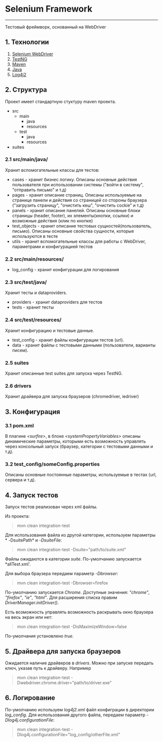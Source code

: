 # Selenium Framework #
----------------------

Тестовый фреймворк, основанный на WebDriver

## 1. Технологии

1. [Selenium WebDriver](http://docs.seleniumhq.org/)
2. [TestNG](http://testng.org/doc/index.html)
3. [Maven](http://maven.apache.org/guides/)
4. [Java](http://www.oracle.com/technetwork/java/index.html)
5. [Log4j2](https://logging.apache.org/log4j/2.x/index.html)

## 2. Структура

Проект имеет стандартную стуктуру maven проекта. 

* src
	* main
		* java
		* resources
	* test
		* java
		* resources
* suites

### 2.1 src/main/java/

Хранит вспомогательные классы для тестов:

* cases - хранит бизнес логику. Описаны основные действия пользователя при использовании системы ("войти в систему", "отправить письмо" и т.д)
* pages - хранит описание страниц. Описаны используемые на странице панели и действия со страницей со стороны браузера ("загрузить страницу", "очистить кеш", "очистить cockie" и т.д)
* panels - хранит описание панелей. Описаны основные блоки страницы (header, footer), их элементы(кнопки, ссылки) и возможные действия (клик по кнопке)
* test_objects - хранит описание тестовых сущностей(пользователь, письмо). Описаны основные свойства сущности, которые используются в тесте
* utils - хранит вспомогательные классы для работы с WebDriver, параметрами и конфигурацией тестов

### 2.2 src/main/resources/

* log_config - хранит конфигурации для логирования

### 2.3 src/test/java/

Хранит тесты и dataproviders.

* providers - хранит dataproviders для тестов
* tests - хранит тесты

### 2.4 src/test/resources/

Хранит конфигурацию и тестовые данные.

* test_сonfig - хранит файлы конфигурации тестов (url).
* data - хранит файлы с тестовыми данными (пользователи, варианты писем).

### 2.5 suites

Хранит описанные test suites для запуска через TestNG.

### 2.6 drivers

Xранит драйвера для запуска браузеров (chromedriver, iedriver)

## 3. Конфигурация
### 3.1 pom.xml

В плагине *\<surfire\>*, в блоке *\<systemPropertyVariables\>* описаны динамические параметры, которыми есть возможность управлять через консольный запуск (браузер, категории с тестовыми данными и т.д).

### 3.2 test_config/someConfig.properties

Описаны основные постоянные параметры, используемые в тестах (url, сервера и т.д).

## 4. Запуск тестов

Запуск тестов реализован через xml файлы. 

Из проекта:

>mvn clean integration-test

Для использования файла из другой категории, используем параметры * -DsuitePath* и *-DsuiteFile*:

>mvn clean integration-test -Dsuite="path/to/suite.xml"

Файлы ожидаются в категории *suite*. По-умолчанию запускается *allTest.xml'. 

Для выбора браузера передаем параметр *-Dbrowser*:

>mvn clean integration-test -Dbrowser=firefox

По-умолчанию запускается *Chrome*. Доступные значения: *"chrome"*, *"firefox"*, *"ie"*, *"html"*. Для расширения списка правим *DriverManager.initDriver()*.

Есть возможность управлять возможность раскрывать окно браузера на весь экран или нет:

>mvn clean integration-test -DisMaximizeWindow=false

По-умолчания установлено *true*.

## 5. Драйвера для запуска браузеров

Ожидается наличие драйверов в *drivers*. Можно при запуске передать ключ, указав путь к драйверу. Например
 
>mvn clean integration-test -Dwebdriver.chrome.driver="path/to/driver.exe"

## 6. Логирование

По-умолчанию используем *log4j2.xml* файл конфиграции в директории *log_config*. Для использования другого файла, передаем параметр *-Dlog4j.configurationFile*:

>mvn clean integration-test -Dlog4j.configurationFile="log_config/otherFile.xml"
